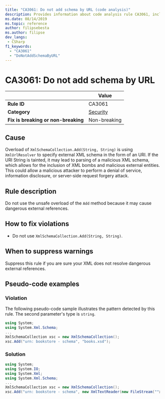 ```yaml
---
title: "CA3061: Do not add schema by URL (code analysis)"
description: Provides information about code analysis rule CA3061, including causes, how to fix violations, and when to suppress it.
ms.date: 08/14/2019
ms.topic: reference
author: filipsebesta
ms.author: filipse
dev_langs:
 - CSharp
f1_keywords:
  - "CA3061"
  - "DoNotAddSchemaByURL"
---
```

# CA3061: Do not add schema by URL

| | Value |
|-|-|
| **Rule ID** |CA3061|
| **Category** |[Security](security-warnings.md)|
| **Fix is breaking or non-breaking** |Non-breaking|

## Cause

Overload of `XmlSchemaCollection.Add(String, String)` is using `XmlUrlResolver` to specify external XML schema in the form of an URI. If the URI String is tainted, it may lead to parsing of a malicious XML schema, which allows for the inclusion of XML bombs and malicious external entities. This could allow a malicious attacker to perform a denial of service, information disclosure, or server-side request forgery attack.

## Rule description

Do not use the unsafe overload of the `Add` method because it may cause dangerous external references.

## How to fix violations

- Do not use `XmlSchemaCollection.Add(String, String)`.

## When to suppress warnings

Suppress this rule if you are sure your XML does not resolve dangerous external references.

## Pseudo-code examples

### Violation

The following pseudo-code sample illustrates the pattern detected by this rule.
The second parameter's type is `string`.

```csharp
using System;
using System.Xml.Schema;
...
XmlSchemaCollection xsc = new XmlSchemaCollection();
xsc.Add("urn: bookstore - schema", "books.xsd");
```

### Solution

```csharp
using System;
using System.IO;
using System.Xml;
using System.Xml.Schema;
...
XmlSchemaCollection xsc = new XmlSchemaCollection();
xsc.Add("urn: bookstore - schema", new XmlTextReader(new FileStream(""xmlFilename"", FileMode.Open)));
```
